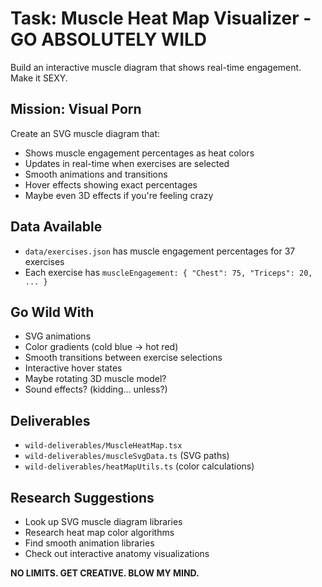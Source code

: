 # Task: Muscle Heat Map Visualizer - GO ABSOLUTELY WILD

Build an interactive muscle diagram that shows real-time engagement. Make it SEXY.

## Mission: Visual Porn
Create an SVG muscle diagram that:
- Shows muscle engagement percentages as heat colors
- Updates in real-time when exercises are selected
- Smooth animations and transitions
- Hover effects showing exact percentages
- Maybe even 3D effects if you're feeling crazy

## Data Available
- `data/exercises.json` has muscle engagement percentages for 37 exercises
- Each exercise has `muscleEngagement: { "Chest": 75, "Triceps": 20, ... }`

## Go Wild With
- SVG animations
- Color gradients (cold blue → hot red)
- Smooth transitions between exercise selections
- Interactive hover states
- Maybe rotating 3D muscle model?
- Sound effects? (kidding... unless?)

## Deliverables
- `wild-deliverables/MuscleHeatMap.tsx`
- `wild-deliverables/muscleSvgData.ts` (SVG paths)
- `wild-deliverables/heatMapUtils.ts` (color calculations)

## Research Suggestions
- Look up SVG muscle diagram libraries
- Research heat map color algorithms
- Find smooth animation libraries
- Check out interactive anatomy visualizations

**NO LIMITS. GET CREATIVE. BLOW MY MIND.**